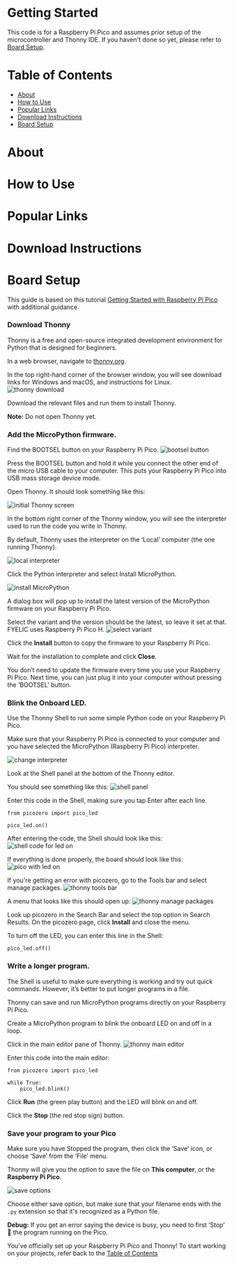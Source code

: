 # Getting Started

This code is for a Raspberry Pi Pico and assumes prior setup of the microcontroller and Thonny IDE. If you haven't done so yet, please refer to [Board Setup](#board-setup).

# Table of Contents

- [About](#about)
- [How to Use](#how-to-use)
- [Popular Links](#popular-links)
- [Download Instructions](#download-instructions)
- [Board Setup](#board-setup)

# About

# How to Use

# Popular Links

# Download Instructions

# Board Setup

This guide is based on this tutorial [Getting Started with Raspberry Pi Pico](https://projects.raspberrypi.org/en/projects/getting-started-with-the-pico/0) with additional guidance.

### Download Thonny

Thonny is a free and open-source integrated development environment for Python that is designed for beginners.

In a web browser, navigate to [thonny.org](https://thonny.org/).

In the top right-hand corner of the browser window, you will see download links for Windows and macOS, and instructions for Linux.
![thonny download](reference_images/thonnydownload.png)

Download the relevant files and run them to install Thonny.

**Note:** Do not open Thonny yet.

### Add the MicroPython firmware.

Find the BOOTSEL button on your Raspberry Pi Pico.
![bootsel button](reference_images/bootsel.png)

Press the BOOTSEL button and hold it while you connect the other end of the micro USB cable to your computer. This puts your Raspberry Pi Pico into USB mass storage device mode.

Open Thonny. It should look something like this:

![initial Thonny screen](reference_images/thonnystart.png)

In the bottom right corner of the Thonny window, you will see the interpreter used to run the code you write in Thonny.

By default, Thonny uses the interpreter on the ‘Local’ computer (the one running Thonny).

![local interpreter](reference_images/localinterpreter.png)

Click the Python interpreter and select Install MicroPython.

![install MicroPython](reference_images/installmicropython.png)

A dialog box will pop up to install the latest version of the MicroPython firmware on your Raspberry Pi Pico.

Select the variant and the version should be the latest, so leave it set at that. FYELIC uses Raspberry Pi Pico H.
![select variant](reference_images/selectvariant.png)

Click the **Install** button to copy the firmware to your Raspberry Pi Pico.

Wait for the installation to complete and click **Close**.

You don’t need to update the firmware every time you use your Raspberry Pi Pico. Next time, you can just plug it into your computer without pressing the ‘BOOTSEL’ button.

### Blink the Onboard LED.

Use the Thonny Shell to run some simple Python code on your Raspberry Pi Pico.

Make sure that your Raspberry Pi Pico is connected to your computer and you have selected the MicroPython (Raspberry Pi Pico) interpreter.

![change interpreter](reference_images/changeinterpreter.png)

Look at the Shell panel at the bottom of the Thonny editor.

You should see something like this:
![shell panel](reference_images/shellstartup.png)

Enter this code in the Shell, making sure you tap Enter after each line.

```
from picozero import pico_led

pico_led.on()
```

After entering the code, the Shell should look like this:
![shell code for led on](reference_images/picoledonshell.png)

If everything is done properly, the board should look like this:
![pico with led on](reference_images/picoledon.jpg)

If you're getting an error with picozero, go to the Tools bar and select manage packages.
![thonny tools bar](reference_images/thonnytools.png)

A menu that looks like this should open up:
![thonny manage packages](reference_images/thonnymanagepackages.png)

Look up picozero in the Search Bar and select the top option in Search Results. On the picozero page, click **Install** and close the menu.

To turn off the LED, you can enter this line in the Shell:

```
pico_led.off()
```

### Write a longer program.

The Shell is useful to make sure everything is working and try out quick commands. However, it’s better to put longer programs in a file.

Thonny can save and run MicroPython programs directly on your Raspberry Pi Pico.

Create a MicroPython program to blink the onboard LED on and off in a loop.

Click in the main editor pane of Thonny.
![thonny main editor](reference_images/thonnymaineditor.png)

Enter this code into the main editor:

```
from picozero import pico_led

while True:
    pico_led.blink()
```

Click **Run** (the green play button) and the LED will blink on and off.

Click the **Stop** (the red stop sign) button.

### Save your program to your Pico

Make sure you have Stopped the program, then click the ‘Save’ icon, or choose ‘Save’ from the ‘File’ menu.

Thonny will give you the option to save the file on **This computer**, or the **Raspberry Pi Pico**.

![save options](reference_images/saveoptions.png)

Choose either save option, but make sure that your filename ends with the `.py` extension so that it's recognized as a Python file.

**Debug:** If you get an error saying the device is busy, you need to first ‘Stop’ 🛑 the program running on the Pico.

You've officially set up your Raspberry Pi Pico and Thonny! To start working on your projects, refer back to the [Table of Contents](#table-of-contents)
